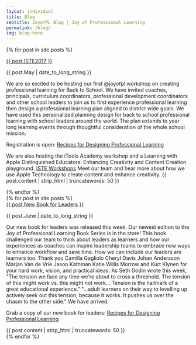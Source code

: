 ```yaml
---
layout: individual
title: Blog
seotitle: JoyofPL Blog | Joy of Professional Learning
permalink: /blog/
img: blog-hero
---
```


{% for post in site.posts %}
<div class="post-area">
  <a href="{{ post.url | prepend: site.baseurl }}" class="bold">{{ post.ISTE2017 }}</a>
  <p class="post-date">{{ post.May | date_to_long_string }}</p>
  <p>We are so excited to be hosting our first @joyofpl workshop on creating professional learning for Back to School. We have invited coaches, principals, curriculum coordinators, professional development coordinators and other school leaders to join us to first experience professional learning  then design a professional learning plan aligned to district wide goals. We have used this personalized planning design for back to school professional learning with school leaders around the world. The plan extends to year long learning events through thoughtful consideration of the whole school mission. 
      <div>
    <div>
  <div>
<div>
<p>Registration is open: <a href="https://conference.iste.org/2017/program/search/detail_session.php?id=108675817">Recipes for Designing Professional Learning</a>
 <div>
    <div>
  <div>
<div>
  <p> We are also hosting the iTools Academy workshop and a Learning with Apple Distinguished Educators: Enhancing Creativity and Content Creation playground. <a href="https://conference.iste.org/2017/program/search/detail_presenter.php?id=108114820">ISTE Workshops</a>  Meet our team and hear more about how we use Apple Technology to create content and enhance creativity.
    {{ post.content | strip_html | truncatewords: 50 }}
  <p>
      <div>
    <div>
  <div>
<div>
{% endfor %}
      <div>
    <div>
  <div>
<div>
{% for post in site.posts %}
<div class="post-area">
  <a href="{{ post.url | prepend: site.baseurl }}" class="bold">{{ post.New Book for Leaders }}</a>
  <p class="post-date">{{ post.June | date_to_long_string }}</p>
  <p>Our new book for leaders was released this week.
Our newest edition to the Joy of Professional Learning Book Series is in the store! This book challenged our team to think about leaders as learners and how our experiences as coaches can inspire leadership teams to embrace new ways to enhance workflow and save time. How we can include our leaders are learners too.
Thank you Camilla Gagliolo Cheryl Davis Johan Andersson Marjan Van de Vrie Jason Kathman Katie Willis Morrow and Kurt Klynen for your hard work, vision, and practical ideas.
As Seth Godin wrote this week, 
 "The tension we face any time we're about to cross a threshold. The tension of this might work vs. this might not work... Tension is the hallmark of a great educational experience." 
"...adult learners on their way to levelling up actively seek out this tension, because it works. It pushes us over the chasm to the other side."
We have arrived.
      <div>
    <div>
  <div>
<div>
<p>Grab a copy of our new book for leaders: <a href="https://itunes.apple.com/us/book/the-joy-of-professional-learning-strategies-for-leaders/id1235488390?mt=11">Recipes for Designing Professional Learning</a>
 <div>
    {{ post.content | strip_html | truncatewords: 50 }}
      <div>
    <div>
  <div>
<div>
{% endfor %}
